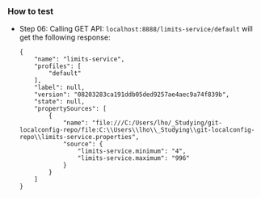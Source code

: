 ### How to test

- Step 06:
  Calling GET API: `localhost:8888/limits-service/default` will get the following response:
    ```
    {
        "name": "limits-service",
        "profiles": [
            "default"
        ],
        "label": null,
        "version": "08203283ca191ddb05ded9257ae4aec9a74f839b",
        "state": null,
        "propertySources": [
            {
                "name": "file:///C:/Users/lho/_Studying/git-localconfig-repo/file:C:\\Users\\lho\\_Studying\\git-localconfig-repo\\limits-service.properties",
                "source": {
                    "limits-service.minimum": "4",
                    "limits-service.maximum": "996"
                }
            }
        ]
    }
    ```